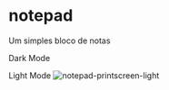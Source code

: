 # notepad
Um simples bloco de notas

<div>
  Dark Mode
  <img href="https://github-production-user-asset-6210df.s3.amazonaws.com/56496903/269757556-d6bb8ef7-adf1-4a6c-8048-74b3a12f5646.png">



  Light Mode
  ![notepad-printscreen-light](https://github.com/Cristi4nSt/notepad/assets/56496903/de9dc70a-a252-4dc2-9b1c-c6d7ab1634ef)
</div>
